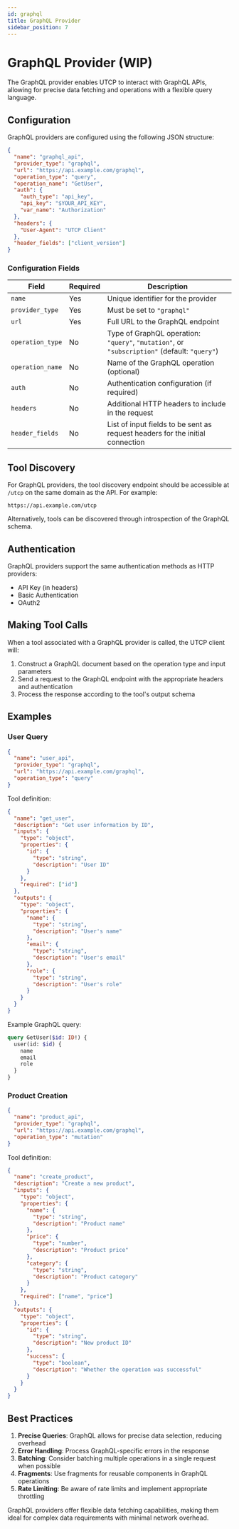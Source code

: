 ```yaml
---
id: graphql
title: GraphQL Provider
sidebar_position: 7
---
```


# GraphQL Provider (WIP)

The GraphQL provider enables UTCP to interact with GraphQL APIs, allowing for precise data fetching and operations with a flexible query language.

## Configuration

GraphQL providers are configured using the following JSON structure:

```json
{
  "name": "graphql_api",
  "provider_type": "graphql",
  "url": "https://api.example.com/graphql",
  "operation_type": "query",
  "operation_name": "GetUser",
  "auth": {
    "auth_type": "api_key",
    "api_key": "$YOUR_API_KEY",
    "var_name": "Authorization"
  },
  "headers": {
    "User-Agent": "UTCP Client"
  },
  "header_fields": ["client_version"]
}
```

### Configuration Fields

| Field | Required | Description |
|-------|----------|-------------|
| `name` | Yes | Unique identifier for the provider |
| `provider_type` | Yes | Must be set to `"graphql"` |
| `url` | Yes | Full URL to the GraphQL endpoint |
| `operation_type` | No | Type of GraphQL operation: `"query"`, `"mutation"`, or `"subscription"` (default: `"query"`) |
| `operation_name` | No | Name of the GraphQL operation (optional) |
| `auth` | No | Authentication configuration (if required) |
| `headers` | No | Additional HTTP headers to include in the request |
| `header_fields` | No | List of input fields to be sent as request headers for the initial connection |

## Tool Discovery

For GraphQL providers, the tool discovery endpoint should be accessible at `/utcp` on the same domain as the API. For example:

```
https://api.example.com/utcp
```

Alternatively, tools can be discovered through introspection of the GraphQL schema.

## Authentication

GraphQL providers support the same authentication methods as HTTP providers:

- API Key (in headers)
- Basic Authentication
- OAuth2

## Making Tool Calls

When a tool associated with a GraphQL provider is called, the UTCP client will:

1. Construct a GraphQL document based on the operation type and input parameters
2. Send a request to the GraphQL endpoint with the appropriate headers and authentication
3. Process the response according to the tool's output schema

## Examples

### User Query

```json
{
  "name": "user_api",
  "provider_type": "graphql",
  "url": "https://api.example.com/graphql",
  "operation_type": "query"
}
```

Tool definition:
```json
{
  "name": "get_user",
  "description": "Get user information by ID",
  "inputs": {
    "type": "object",
    "properties": {
      "id": {
        "type": "string",
        "description": "User ID"
      }
    },
    "required": ["id"]
  },
  "outputs": {
    "type": "object",
    "properties": {
      "name": {
        "type": "string",
        "description": "User's name"
      },
      "email": {
        "type": "string",
        "description": "User's email"
      },
      "role": {
        "type": "string",
        "description": "User's role"
      }
    }
  }
}
```

Example GraphQL query:
```graphql
query GetUser($id: ID!) {
  user(id: $id) {
    name
    email
    role
  }
}
```

### Product Creation

```json
{
  "name": "product_api",
  "provider_type": "graphql",
  "url": "https://api.example.com/graphql",
  "operation_type": "mutation"
}
```

Tool definition:
```json
{
  "name": "create_product",
  "description": "Create a new product",
  "inputs": {
    "type": "object",
    "properties": {
      "name": {
        "type": "string",
        "description": "Product name"
      },
      "price": {
        "type": "number",
        "description": "Product price"
      },
      "category": {
        "type": "string",
        "description": "Product category"
      }
    },
    "required": ["name", "price"]
  },
  "outputs": {
    "type": "object",
    "properties": {
      "id": {
        "type": "string",
        "description": "New product ID"
      },
      "success": {
        "type": "boolean",
        "description": "Whether the operation was successful"
      }
    }
  }
}
```

## Best Practices

1. **Precise Queries**: GraphQL allows for precise data selection, reducing overhead
2. **Error Handling**: Process GraphQL-specific errors in the response
3. **Batching**: Consider batching multiple operations in a single request when possible
4. **Fragments**: Use fragments for reusable components in GraphQL operations
5. **Rate Limiting**: Be aware of rate limits and implement appropriate throttling

GraphQL providers offer flexible data fetching capabilities, making them ideal for complex data requirements with minimal network overhead.
